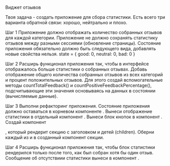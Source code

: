 Виджет отзывов

Твоя задача - создать приложение для сбора статистики. Есть всего три варианта
обратной связи: хорошо, нейтрально и плохо.

Шаг 1 Приложение должно отображать количество собранных отзывов для каждой
категории. Приложение не должно сохранять статистику отзывов между разными
сессиями (обновление страницы). Состояние приложения обязательно должно быть
следующего вида, добавлять новые свойства нельзя. state = { good: 0, neutral: 0,
bad: 0 }

Шаг 2 Расширь функционал приложения так, чтобы в интерфейсе отображалось больше
статистики о собранных отзывах. Добавь отображение общего количества собранных
отзывов из всех категорий и процент положительных отзывов. Для этого создай
вспомогательные методы countTotalFeedback() и countPositiveFeedbackPercentage(),
подсчитывающие эти значения основываясь на данных в состоянии (вычисляемые
данные).

Шаг 3 Выполни рефакторинг приложения. Состояние приложения должно оставаться в
корневом компоненте <App>. Вынеси отображение статистики в отдельный компонент
<Statistics good={} neutral={} bad={} total={} positivePercentage={}>. Вынеси
блок кнопок в компонент <FeedbackOptions options={} onLeaveFeedback={}>. Создай
компонент <Section title="">, который рендерит секцию с заголовком и детей
(children). Оберни каждый из <Statistics> и <FeedbackOptions> в созданный
компонент секции.

Шаг 4 Расширь функционал приложения так, чтобы блок статистики рендерился только
после того, как был собран хотя бы один отзыв. Сообщение об отсутствиии
статистики вынеси в компонент <Notification message="There is no feedback">.
